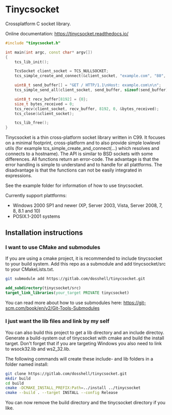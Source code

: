 Tinycsocket
============
Crossplatform C socket library.

Online documentation: https://tinycsocket.readthedocs.io/

```cpp
#include "tinycsocket.h"

int main(int argc, const char* argv[])
{
    tcs_lib_init();

    TcsSocket client_socket = TCS_NULLSOCKET;
    tcs_simple_create_and_connect(&client_socket, "example.com", "80", TCS_AF_ANY);

    uint8_t send_buffer[] = "GET / HTTP/1.1\nHost: example.com\n\n";
    tcs_simple_send_all(client_socket, send_buffer, sizeof(send_buffer), 0);

    uint8_t recv_buffer[8192] = {0};
    size_t bytes_received = 0;
    tcs_recv(client_socket, recv_buffer, 8192, 0, &bytes_received);
    tcs_close(&client_socket);

    tcs_lib_free();
}
```

Tinycsocket is a thin cross-platform socket library written in C99. It focuses
on a minimal footprint, cross-platform and to also provide simple lowlevel utils
(for example tcs_simple_create_and_connect(...) which resolves and connects to a
hostname). The API is similar to BSD sockets with some differences. All functions
return an error-code. The advantage is that the error handling is simple to
understand and to handle for all plattforms. The disadvantage is that the functions
can not be easily integrated in expressions.

See the example folder for information of how to use tinycsocket.

Currently support plattforms:
- Windows 2000 SP1 and newer (XP, Server 2003, Vista, Server 2008, 7, 8, 8.1 and 10)
- POSIX.1-2001 systems

Installation instructions
------------

### I want to use CMake and submodules
If you are using a cmake project, it is recommended to include tinycsocket to
your build system. Add this repo as a submodule and add tinycsocket/src to your
CMakeLists.txt.

```sh
git submodule add https://gitlab.com/dosshell/tinycsocket.git
```

```cmake
add_subdirectory(tinycsocket/src)
target_link_libraries(your_target PRIVATE tinycsocket)
```

You can read more about how to use submodules here: https://git-scm.com/book/en/v2/Git-Tools-Submodules

### I just want the lib files and link by my self
You can also build this project to get a lib directory and an include directoy.
Generate a build-system out of tinycsocket with cmake and build the install
target. Don't forget that if you are targeting Windows you also need to link to
wsock32.lib and ws2_32.lib.

The following commands will create these include- and lib folders in a folder named
install:

```sh
git clone https://gitlab.com/dosshell/tinycsocket.git
mkdir build
cd build
cmake -DCMAKE_INSTALL_PREFIX:Path=../install ../tinycsocket
cmake --build . --target INSTALL --config Release
```
You can now remove the build directory and the tinycsocket directory if you
like.
